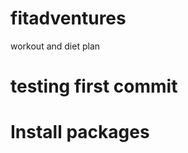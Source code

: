 # fitadventures
workout and diet plan

# testing first commit

# Install packages

<!--   
ng new <app_name>
ng g c <component name>
npm init
npm i express --save
npm install --save-dev nodemon
npm i mongoose --save
npm install body-parser --save
npm i bcrypt --save (to hash password)
npm i cors --save ( to directly connect the client and server)
ng g s service/auth
npm i jsonwebtoken --save ( to get a token for the logging )
 -->
